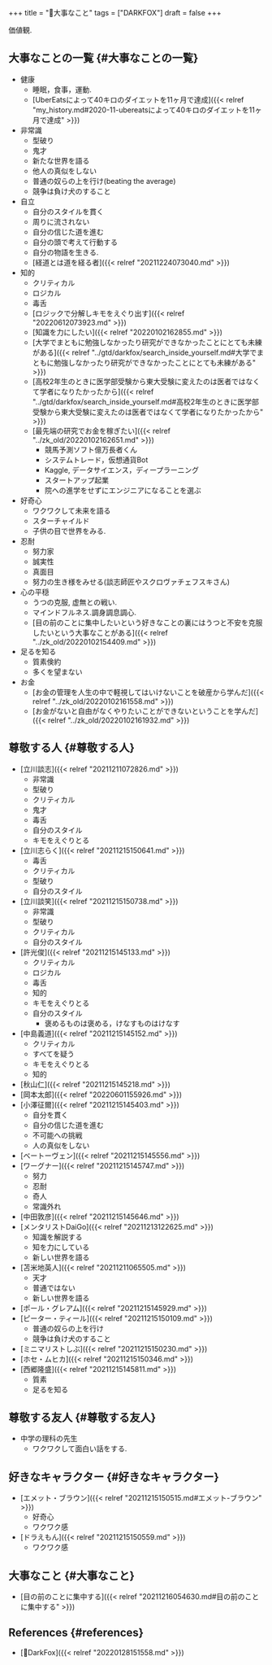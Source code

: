 +++
title = "🦊大事なこと"
tags = ["DARKFOX"]
draft = false
+++

価値観.


## 大事なことの一覧 {#大事なことの一覧}

-   健康
    -   睡眠，食事，運動.
    -   [UberEatsによって40キロのダイエットを11ヶ月で達成]({{< relref "my_history.md#2020-11-ubereatsによって40キロのダイエットを11ヶ月で達成" >}})
-   非常識
    -   型破り
    -   鬼才
    -   新たな世界を語る
    -   他人の真似をしない
    -   普通の奴らの上を行け(beating the average)
    -   競争は負け犬のすること
-   自立
    -   自分のスタイルを貫く
    -   周りに流されない
    -   自分の信じた道を進む
    -   自分の頭で考えて行動する
    -   自分の物語を生きる.
    -   [経道とは道を経る者]({{< relref "20211224073040.md" >}})
-   知的
    -   クリティカル
    -   ロジカル
    -   毒舌
    -   [ロジックで分解しキモをえぐり出す]({{< relref "20220612073923.md" >}})
    -   [知識を力にしたい]({{< relref "20220102162855.md" >}})
    -   [大学でまともに勉強しなかったり研究ができなかったことにとても未練がある]({{< relref "../gtd/darkfox/search_inside_yourself.md#大学でまともに勉強しなかったり研究ができなかったことにとても未練がある" >}})
    -   [高校2年生のときに医学部受験から東大受験に変えたのは医者ではなくて学者になりたかったから]({{< relref "../gtd/darkfox/search_inside_yourself.md#高校2年生のときに医学部受験から東大受験に変えたのは医者ではなくて学者になりたかったから" >}})
    -   [最先端の研究でお金を稼ぎたい]({{< relref "../zk_old/20220102162651.md" >}})
        -   競馬予測ソフト億万長者くん
        -   システムトレード，仮想通貨Bot
        -   Kaggle, データサイエンス，ディープラーニング
        -   スタートアップ起業
        -   院への進学をせずにエンジニアになることを選ぶ
-   好奇心
    -   ワクワクして未来を語る
    -   スターチャイルド
    -   子供の目で世界をみる.
-   忍耐
    -   努力家
    -   誠実性
    -   真面目
    -   努力の生き様をみせる(談志師匠やスクロヴァチェフスキさん)
-   心の平穏
    -   うつの克服, 虚無との戦い.
    -   マインドフルネス.調身調息調心.
    -   [目の前のことに集中したいという好きなことの裏にはうつと不安を克服したいという大事なことがある]({{< relref "../zk_old/20220102154409.md" >}})
-   足るを知る
    -   質素倹約
    -   多くを望まない
-   お金
    -   [お金の管理を人生の中で軽視してはいけないことを破産から学んだ]({{< relref "../zk_old/20220102161558.md" >}})
    -   [お金がないと自由がなくやりたいことができないということを学んだ]({{< relref "../zk_old/20220102161932.md" >}})


## 尊敬する人 {#尊敬する人}

-   [立川談志]({{< relref "20211211072826.md" >}})
    -   非常識
    -   型破り
    -   クリティカル
    -   鬼才
    -   毒舌
    -   自分のスタイル
    -   キモをえぐりとる
-   [立川志らく]({{< relref "20211215150641.md" >}})
    -   毒舌
    -   クリティカル
    -   型破り
    -   自分のスタイル
-   [立川談笑]({{< relref "20211215150738.md" >}})
    -   非常識
    -   型破り
    -   クリティカル
    -   自分のスタイル
-   [許光俊]({{< relref "20211215145133.md" >}})
    -   クリティカル
    -   ロジカル
    -   毒舌
    -   知的
    -   キモをえぐりとる
    -   自分のスタイル
        -   褒めるものは褒める，けなすものはけなす
-   [中島義道]({{< relref "20211215145152.md" >}})
    -   クリティカル
    -   すべてを疑う
    -   キモをえぐりとる
    -   知的
-   [秋山仁]({{< relref "20211215145218.md" >}})
-   [岡本太郎]({{< relref "20220601155926.md" >}})
-   [小澤征爾]({{< relref "20211215145403.md" >}})
    -   自分を貫く
    -   自分の信じた道を進む
    -   不可能への挑戦
    -   人の真似をしない
-   [ベートーヴェン]({{< relref "20211215145556.md" >}})
-   [ワーグナー]({{< relref "20211215145747.md" >}})
    -   努力
    -   忍耐
    -   奇人
    -   常識外れ
-   [中田敦彦]({{< relref "20211215145646.md" >}})
-   [メンタリストDaiGo]({{< relref "20211213122625.md" >}})
    -   知識を解説する
    -   知を力にしている
    -   新しい世界を語る
-   [苫米地英人]({{< relref "20211211065505.md" >}})
    -   天才
    -   普通ではない
    -   新しい世界を語る
-   [ポール・グレアム]({{< relref "20211215145929.md" >}})
-   [ピーター・ティール]({{< relref "20211215150109.md" >}})
    -   普通の奴らの上を行け
    -   競争は負け犬のすること
-   [ミニマリストしぶ]({{< relref "20211215150230.md" >}})
-   [ホセ・ムヒカ]({{< relref "20211215150346.md" >}})
-   [西郷隆盛]({{< relref "20211215145811.md" >}})
    -   質素
    -   足るを知る


## 尊敬する友人 {#尊敬する友人}

-   中学の理科の先生
    -   ワクワクして面白い話をする.


## 好きなキャラクター {#好きなキャラクター}

-   [エメット・ブラウン]({{< relref "20211215150515.md#エメット-ブラウン" >}})
    -   好奇心
    -   ワクワク感
-   [ドラえもん]({{< relref "20211215150559.md" >}})
    -   ワクワク感


## 大事なこと {#大事なこと}

-   [目の前のことに集中する]({{< relref "20211216054630.md#目の前のことに集中する" >}})


## References {#references}

-   [🦊DarkFox]({{< relref "20220128151558.md" >}})
